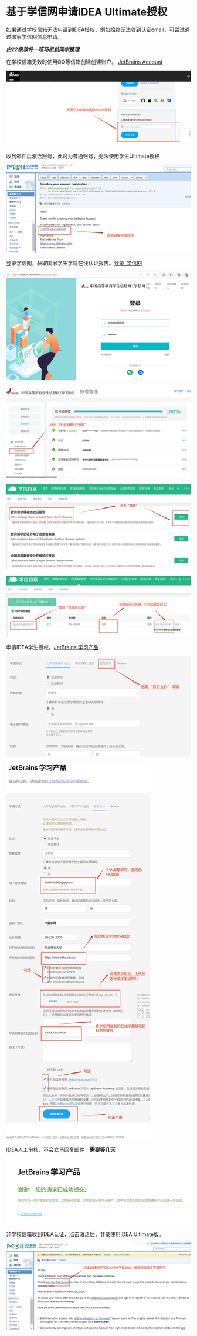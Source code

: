 # 基于学信网申请IDEA Ultimate授权

如果通过学校信箱无法申请到IDEA授权，例如始终无法收到认证email，可尝试通过国家学信网信息申请。

***由22级软件一班马凯航同学整理***

在学校信箱无效时使用QQ等信箱创建创建账户。 [JetBrains Account](https://account.jetbrains.com/login)

![](images/2024-03-19-09-05-13-image.png)

收到邮件后激活账号，此时为普通账号，无法使用学生Ultimate授权

![](images/2024-03-19-09-08-26-image.png)

登录学信网，获取国家学生学籍在线认证报告。[登录_学信网](https://account.chsi.com.cn/passport/login)

![](images/2024-03-19-09-10-19-image.png)

![](images/2024-03-19-09-13-36-image.png)

![](images/2024-03-19-09-13-49-image.png)

![](images/2024-03-19-09-15-20-image.png)

申请IDEA学生授权。[JetBrains 学习产品](https://www.jetbrains.com/shop/eform/students)

![](images/2024-03-19-09-17-11-image.png)

![](images/2024-03-19-09-17-24-image.png)

IDEA人工审核，不会立马回复邮件，**需要等几天**

![](images/2024-03-19-09-18-34-image.png)

非学校信箱收到IDEA认证，点击激活后，登录使用IDEA Ultimate版。

![](images/2024-03-19-09-19-16-image.png)
